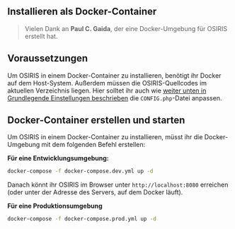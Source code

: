 
## Installieren als Docker-Container

> Vielen Dank an **Paul C. Gaida**, der eine Docker-Umgebung für OSIRIS erstellt hat.
 
## Voraussetzungen

Um OSIRIS in einem Docker-Container zu installieren, benötigt ihr Docker auf dem Host-System. Außerdem müssen die OSIRIS-Quellcodes im aktuellen Verzeichnis liegen. Hier solltet ihr auch wie [weiter unten in Grundlegende Einstellungen beschrieben](#config) die `CONFIG.php`-Datei anpassen.
 


## Docker-Container erstellen und starten

Um OSIRIS in einem Docker-Container zu installieren, müsst ihr die Docker-Umgebung mit dem folgenden Befehl erstellen:
 


**Für eine Entwicklungsumgebung:**

```bash
docker-compose -f docker-compose.dev.yml up -d
```

Danach könnt ihr OSIRIS im Browser unter `http://localhost:8080` erreichen (oder unter der Adresse des Servers, auf dem Docker läuft).
 

**Für eine Produktionsumgebung**

```bash
docker-compose -f docker-compose.prod.yml up -d
```


